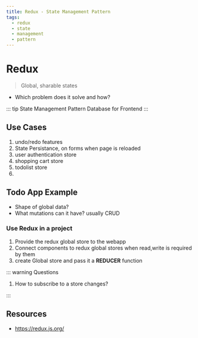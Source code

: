 ```yaml
---
title: Redux - State Management Pattern
tags:
  - redux
  - state
  - management
  - pattern
---
```


# Redux

<TagLinks />

> Global, sharable states

- Which problem does it solve and how?

::: tip State Management Pattern
Database for Frontend
:::

## Use Cases

1. undo/redo features
2. State Persistance, on forms when page is reloaded
3. user authentication store
4. shopping cart store
5. todolist store
6. 

## Todo App Example

- Shape of global data?
- What mutations can it have? usually CRUD

### Use Redux in a project

1. Provide the redux global store to the webapp
2. Connect components to redux global stores when read,write is required by them
3. create Global store and pass it a **REDUCER** function

::: warning Questions

1. How to subscribe to a store changes?

:::

## Resources

- https://redux.js.org/

<Footer />
